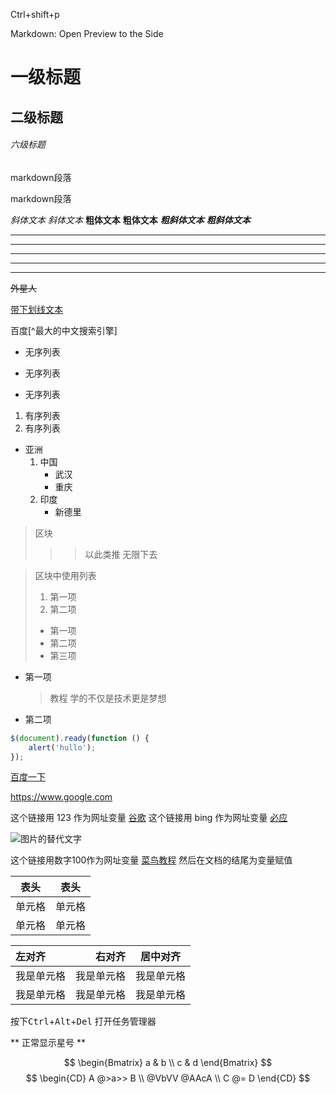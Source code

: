 <!-- 
readme.md文件使用了一中叫做Markdown的标记语言。
Markdown介绍
    Markdown 是一种轻量级标记语言，它允许人们使用易读易写的纯文本格式编写文档。
    
    Markdown 编写的文档后缀为 .md, .markdown。

Markdown应用
    Markdown 能被使用来撰写电子书，如：Gitbook。 

    当前许多网站都广泛使用 Markdown 来撰写帮助文档或是用于论坛上发表消息。例如：GitHub、简书。-->


<!-- markdown注释和html相同 -->
<!-- 打开vscode命令面板 -->
Ctrl+shift+p

<!-- 在vscode中预览markdown效果  粗略的预览-->
Markdown: Open Preview to the Side 

<!-- 在VSCode中安装插件Markdown Preview Enhanced 以支持Markdown的 真实效果 ， 安装后重启VSCode。
接着，右键选择markdown预览。-->


# 一级标题
## 二级标题
<!-- 依此类推，共六个级别的标题，注意，要空格 -->
###### 六级标题
<!-- ////////////////////////////////////////////////////////////////////////////// -->


<!-- 注意markdown的段落是两个或者以上的空格加一个回车 -->
markdown段落  

markdown段落  
<!-- ////////////////////////////////////////////////////////////////////////////// -->

<!-- markdown可以使用这些字体 -->
*斜体文本*
_斜体文本_
**粗体文本**
__粗体文本__
***粗斜体文本***
___粗斜体文本___
<!-- ////////////////////////////////////////////////////////////////////////////// -->


<!-- 可以商用3个或以上的*或-来画一条分隔线，符合之间可以有空格。
以下都对。 -->
***

* *  *

*****

- - -

---- ------
<!-- ////////////////////////////////////////////////////////////////////////////// -->

<!-- 删除线，在文字的左右各写两个~表示删除线 -->
~~外星人~~
<!-- ////////////////////////////////////////////////////////////////////////////// -->

<u>带下划线文本</u>
<!-- ////////////////////////////////////////////////////////////////////////////// -->

<!-- 脚注 浏览器中才能看到效-->
百度[^最大的中文搜索引擎]

<!-- ////////////////////////////////////////////////////////////////////////////// -->
<!-- 无序列表使用星号(*)、加号(+)或是减号(-)作为列表标记 -->
* 无序列表
- 无序列表
+ 无序列表


<!-- 有序列表使用数字和. -->
1. 有序列表
2. 有序列表

<!-- 也可以各种列表嵌套 -->
* 亚洲
    1. 中国
        * 武汉
        * 重庆
    2. 印度
        * 新德里
<!-- ////////////////////////////////////////////////////////////////////////////// -->


<!-- 区块 -->
>区块
>>>以此类推 无限下去

<!-- ////////////////////////////////////////////////////////////////////////////// -->
<!-- 区块中使用列表 -->
> 区块中使用列表
> 1. 第一项
> 2. 第二项
> + 第一项
> + 第二项
> + 第三项


<!-- ////////////////////////////////////////////////////////////////////////////// -->
<!-- 列表中使用区块 -->
* 第一项
    > 教程
    > 学的不仅是技术更是梦想
* 第二项


<!-- 使用```包裹一段代码，并指定一种语言（也可以不指定） -->

```javascript
$(document).ready(function () {
    alert('hullo');
});
```

<!-- ////////////////////////////////////////////////////////////////////////////// -->
<!-- 链接 -->
[百度一下](http://baidu.com)

<!-- 链接 -->
<https://www.google.com>


<!-- ////////////////////////////////////////////////////////////////////////////// -->
<!-- 高级链接 -->
这个链接用 123 作为网址变量 [谷歌][123]
这个链接用 bing 作为网址变量 [必应][bing]


  [123]: http://www.google.com/
  [bing]: http://www.bing.com/


<!-- 开头一个感叹号!
接着一个方括号，里面放上图片的替代文字
接着一个普通括号，里面放上图片的网址，最后还可以用引号包住并加上选择性的 'title' 属性的文字。 -->
  ![图片的替代文字](https://img0.baidu.com/it/u=2642223955,2176778396&fm=253&fmt=auto&app=138&f=JPEG?w=889&h=500 "我是一张图片，在github中的README.md中广泛使用。")

  <!-- 可以像网址那样对图片网址使用变量。 -->


这个链接用数字100作为网址变量 [菜鸟教程][100]
然后在文档的结尾为变量赋值

[100]: http://static.runoob.com/images/runoob-logo.png


<!-- ////////////////////////////////////////////////////////////////////////////// -->
<!-- 表格 -->
|  表头   | 表头  |
|  ----  | ----  |
| 单元格  | 单元格 |
| 单元格  | 单元格 |


| 左对齐 | 右对齐 | 居中对齐 |
| :-----| ----: | :----: |
| 我是单元格 | 我是单元格 | 我是单元格 |
| 我是单元格 | 我是单元格 | 我是单元格 |


<!-- markdown支持的html元素有
<kbd> <b> <i> <em> <sup> <sub> <br>等 -->
按下<kbd>Ctrl</kbd>+<kbd>Alt</kbd>+<kbd>Del</kbd> 打开任务管理器

<!-- 使用反斜杠来转义(处理)特殊字符 -->
\*\* 正常显示星号 \*\*

<!-- Markdown 支持以下这些符号前面加上反斜杠来帮助插入普通的符号 -->

<!-- 
\   反斜线
`   反引号
*   星号
_   下划线
{}  花括号
[]  方括号
()  小括号
#   井字号
+   加号
-   减号
.   英文句点
!   感叹号 
-->


<!-- 画图 -->
$$
\begin{Bmatrix}
   a & b \\
   c & d
\end{Bmatrix}
$$
$$
\begin{CD}
   A @>a>> B \\
@VbVV @AAcA \\
   C @= D
\end{CD}
$$
